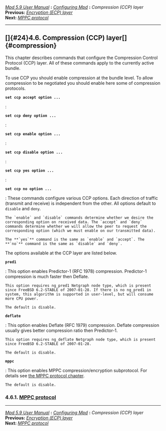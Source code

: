 [*Mpd 5.9 User Manual*](README.md) **:** [*Configuring Mpd*](mpd17.md)
**:** *Compression (CCP) layer*\
**Previous:** [*Encryption (ECP) layer*](mpd23.md)\
**Next:** [*MPPC protocol*](mpd25.md)

------------------------------------------------------------------------

## []{#24}4.6. Compression (CCP) layer[]{#compression}

This chapter describes commands that configure the Compression Control
Protocol (CCP) layer. All of these commands apply to the currently
active bundle.

To use CCP you should enable compression at the bundle level. To allow
compression to be negotiated you should enable here some of compression
protocols.

**`set ccp accept option ... `**

:   

**`set ccp deny option ... `**

:   

**`set ccp enable option ... `**

:   

**`set ccp disable option ... `**

:   

**`set ccp yes option ... `**

:   

**`set ccp no option ... `**

:   These commands configure various CCP options. Each direction of
    traffic (transmit and receive) is independent from the other. All
    options default to `disable` and `deny`.

    The `enable` and `disable` commands determine whether we desire the
    corresponding option on received data. The `accept` and `deny`
    commands determine whether we will allow the peer to request the
    corresponding option (which we must enable on our transmitted data).

    The **`yes`** command is the same as `enable` and `accept`. The
    **`no`** command is the same as `disable` and `deny`.

The options available at the CCP layer are listed below.

**`pred1`**

:   This option enables Predictor-1 (RFC 1978) compression. Predictor-1
    compression is much faster then Deflate.

    This option requires ng_pred1 Netgraph node type, which is present
    since FreeBSD 6.2-STABLE of 2007-01-28. If there is no ng_pred1 in
    system, this algorithm is supported in user-level, but will consume
    more CPU power.

    The default is disable.

**`deflate`**

:   This option enables Deflate (RFC 1979) compression. Deflate
    compression usually gives better compression ratio then Predictor-1.

    This option requires ng_deflate Netgraph node type, which is present
    since FreeBSD 6.2-STABLE of 2007-01-28.

    The default is disable.

**`mppc`**

:   This option enables MPPC compression/encryption subprotocol. For
    details see [the MPPC protocol chapter](mpd25.md#mppc).

    The default is disable.

### 4.6.1. [MPPC protocol](mpd25.md#25)

------------------------------------------------------------------------

[*Mpd 5.9 User Manual*](README.md) **:** [*Configuring Mpd*](mpd17.md)
**:** *Compression (CCP) layer*\
**Previous:** [*Encryption (ECP) layer*](mpd23.md)\
**Next:** [*MPPC protocol*](mpd25.md)
